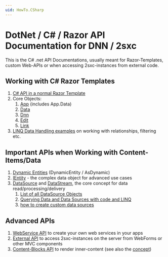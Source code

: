 ```yaml
---
uid: HowTo.CSharp
---
```

# DotNet / C# / Razor API Documentation for DNN / 2sxc

This is the C# .net API Documentations, usually meant for Razor-Templates, custom Web-APIs or when accessing 2sxc-instances from external code.

## Working with C# Razor Templates
1. [C# API in a normal Razor Template](xref:HowTo.Razor.Templates)
1. Core Objects:
    1. [App](xref:HowTo.DynamicCode.App) (includes App.Data)
    1. [Data](xref:HowTo.DynamicCode.Data)
    1. [Dnn](xref:HowTo.DynamicCode.Dnn)
    1. [Edit](xref:HowTo.Razor.Edit)
    1. [Link](xref:HowTo.DynamicCode.Link)
1. [LINQ Data Handling examples](xref:Specs.DataSources.Linq) on working with relationships, filtering etc.

## Important APIs when Working with Content-Items/Data
1. [Dynamic Entities](xref:HowTo.DynamicCode.DynamicEntity) (DynamicEntity / AsDynamic)
1. [IEntity](xref:HowTo.DynamicCode.Entity) - the complex data object for advanced use cases
1. [DataSource](xref:Specs.DataSources.DataSource) and [DataStream](xref:ToSic.Eav.DataSources.IDataStream), the core concept for data read/processing/delivery
    1. [List of all DataSource Objects](xref:Specs.DataSources.ListAll)
    2. [Querying Data and Data Sources with code and LINQ](xref:Specs.DataSources.Linq)
    3. [how to create custom data sources](http://2sxc.org/en/blog/post/new-2sxc7-create-your-own-custom-datasource-for-visual-query)

## Advanced APIs
1. [WebService API](xref:HowTo.WebApi) to create your own web services in your apps
1. [External API](xref:HowTo.External) to access 2sxc-instances on the server from WebForms or other MVC components
1. [Content-Blocks API](xref:HowTo.Razor.Blocks) to render inner-content (see also the [concept](xref:Specs.Cms.InnerContent))



